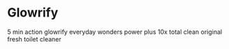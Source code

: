 # Glowrify
5 min action glowrify everyday wonders power plus 10x total clean original fresh toilet cleaner
